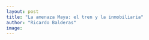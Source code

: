 ```yaml
---
layout: post
title: "La amenaza Maya: el tren y la inmobiliaria"
author: "Ricardo Balderas"
image:
---
```


